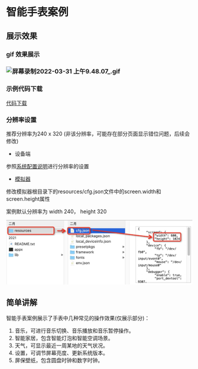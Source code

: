 # **智能手表案例**

## 展示效果

### gif 效果展示

### ![屏幕录制2022-03-31 上午9.48.07_.gif](../_images/cse5.gif)

### 示例代码下载

[代码下载](https://hli.aliyuncs.com/o/config/haasui_smart_watch/haas-ui-watch.zip)

### 分辨率设置

推荐分辨率为240 x 320 (非该分辨率，可能存在部分页面显示错位问题，后续会修改)

- 设备端

参照[系统配置说明](https://www.yuque.com/wcye0k/haasui/athe1h)进行分辨率的设置

- [模拟器](app/simulator/intro)

修改模拟器根目录下的resources/cfg.json文件中的screen.width和screen.height属性

案例默认分辨率为 width 240， height 320

![img](../_images/case5_2.png)

## 简单讲解

智能手表案例展示了手表中几种常见的操作效果(仅展示部分)：

1. 音乐，可进行音乐切换、音乐播放和音乐暂停操作。
2. 智能家居，包含智能灯泡和智能空调场景。
3. 天气，可显示最近一周某地的天气状况。
4. 设置，可调节屏幕亮度、更新系统版本。
5. 屏保壁纸，包含圆盘时钟和数字时钟。